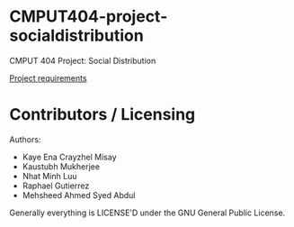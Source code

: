 CMPUT404-project-socialdistribution
===================================

CMPUT 404 Project: Social Distribution

[Project requirements](https://github.com/uofa-cmput404/project-socialdistribution/blob/master/project.org) 

Contributors / Licensing
========================

Authors:
    
* Kaye Ena Crayzhel Misay
* Kaustubh Mukherjee
* Nhat Minh Luu
* Raphael Gutierrez
* Mehsheed Ahmed Syed Abdul

Generally everything is LICENSE'D under the GNU General Public License.
